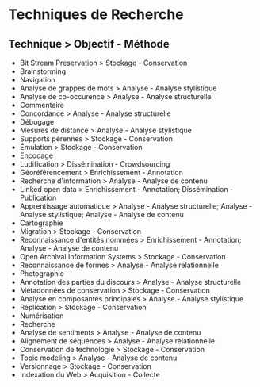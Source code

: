 Techniques de Recherche
======================================

Technique > Objectif - Méthode
-------------------------------

* Bit Stream Preservation > Stockage - Conservation
* Brainstorming
* Navigation
* Analyse de grappes de mots > Analyse - Analyse stylistique
* Analyse de co-occurence > Analyse - Analyse structurelle
* Commentaire
* Concordance > Analyse - Analyse structurelle
* Débogage
* Mesures de distance > Analyse - Analyse stylistique
* Supports pérennes > Stockage - Conservation
* Émulation > Stockage - Conservation
* Encodage
* Ludification > Dissémination - Crowdsourcing
* Géoréférencement > Enrichissement - Annotation
* Recherche d'information > Analyse - Analyse de contenu
* Linked open data > Enrichissement - Annotation; Dissémination - Publication
* Apprentissage automatique > Analyse - Analyse structurelle; Analyse - Analyse stylistique; Analyse - Analyse de contenu
* Cartographie
* Migration > Stockage - Conservation
* Reconnaissance d'entités nommées > Enrichissement - Annotation; Analyse - Analyse de contenu
* Open Archival Information Systems > Stockage - Conservation
* Reconnaissance de formes > Analyse - Analyse relationnelle
* Photographie
* Annotation des parties du discours > Analyse - Analyse structurelle
* Métadonnées de conservation > Stockage - Conservation
* Analyse en composantes principales > Analyse - Analyse stylistique
* Réplication > Stockage - Conservation
* Numérisation
* Recherche
* Analyse de sentiments > Analyse - Analyse de contenu
* Alignement de séquences > Analyse - Analyse relationnelle
* Conservation de technologie > Stockage - Conservation
* Topic modeling > Analyse - Analyse de contenu
* Versionnage > Stockage - Conservation
* Indexation du Web > Acquisition - Collecte
